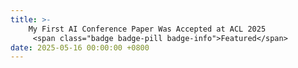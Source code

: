```yaml
---
title: >-
    My First AI Conference Paper Was Accepted at ACL 2025
     <span class="badge badge-pill badge-info">Featured</span>
date: 2025-05-16 00:00:00 +0800
---
```

